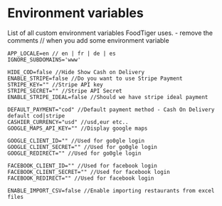 # Environment variables

List of all custom environment variables FoodTiger uses. - remove the comments // when you add some environment variable

```text
APP_LOCALE=en // en | fr | de | es
IGNORE_SUBDOMAINS='www'

HIDE_COD=false //Hide Show Cash on Delivery
ENABLE_STRIPE=false //Do you want to use Stripe Payment
STRIPE_KEY="" //Stripe API key
STRIPE_SECRET="" //Stripe API Secret
ENABLE_STRIPE_IDEAL=false //Should we have stripe ideal payment

DEFAULT_PAYMENT="cod" //Default payment method - Cash On Delivery default cod|stripe
CASHIER_CURRENCY="usd" //usd,eur etc.. 
GOOGLE_MAPS_API_KEY="" //Display google maps

GOOGLE_CLIENT_ID="" //Used for go0gle login
GOOGLE_CLIENT_SECRET="" //Used for go0gle login
GOOGLE_REDIRECT="" //Used for go0gle login

FACEBOOK_CLIENT_ID="" //Used for facebook login
FACEBOOK_CLIENT_SECRET="" //Used for facebook login
FACEBOOK_REDIRECT="" //Used for facebook login

ENABLE_IMPORT_CSV=false //Enable importing restaurants from excel files


```

